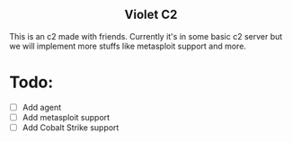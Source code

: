 <h2 align="center">Violet C2</h2>
<p>This is an c2 made with friends. Currently it's in some basic c2 server but we will implement more stuffs like metasploit support and more.</p>

# Todo:
- [ ] Add agent
- [ ] Add metasploit support
- [ ] Add Cobalt Strike support
